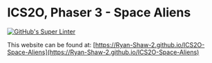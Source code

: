 # ICS2O, Phaser 3 - Space Aliens
[![GitHub's Super Linter](https://github.com/Ryan-Shaw-2/ICS2O-Space-Aliens/workflows/GitHub's%20Super%20Linter/badge.svg)](https://github.com/Ryan-Shaw-2/ICS2O-Space-Aliens/actions)

This website can be found at: [https://Ryan-Shaw-2.github.io/ICS2O-Space-Aliens](https://Ryan-Shaw-2.github.io/ICS2O-Space-Aliens)